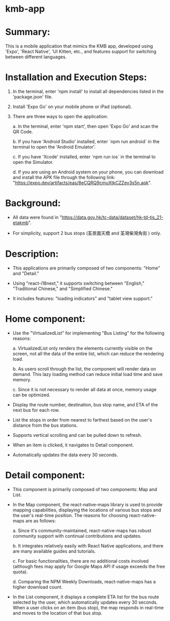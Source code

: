 # kmb-app

# Summary:

This is a mobile application that mimics the KMB app, developed using
\'Expo\', \'React Native\', \'UI Kitten, etc., and features support for
switching between different languages.

# Installation and Execution Steps:

1.  In the terminal, enter \'npm install\' to install all dependencies
    listed in the \'package.json\' file.

2.  Install \'Expo Go\' on your mobile phone or iPad (optional).

3.  There are three ways to open the application:

    a.  In the terminal, enter \'npm start\', then open \'Expo Go\' and
         scan the QR Code.

    b.  If you have \'Android Studio\' installed, enter \`npm run
         android\` in the terminal to open the \'Android Emulator\'.

    c.  If you have \'Xcode\' installed, enter \`npm run ios\` in the
         terminal to open the Simulator.

    d.  If you are using an Android system on your phone, you can
         download and install the APK file through the following link:
         \"https://expo.dev/artifacts/eas/8eCQRQ9cmuXtkCZZev3s5n.apk".

# Background:

-   All data were found in
    \"https://data.gov.hk/tc-data/dataset/hk-td-tis_21-etakmb".

-   For simplicity, support 2 bus stops (荃景圍天橋 and 荃灣柴灣角街 )
    only.

# Description:

-   This applications are primarily composed of two components: \"Home\"
    and \"Detail.\"

-   Using \"react-i18next,\" it supports switching between \"English,\"
    \"Traditional Chinese,\" and \"Simplified Chinese.\"

-   It includes features: \"loading indicators\" and \"tablet view
    support.\"

# Home component:

-   Use the \"VirtualizedList\" for implementing \"Bus Listing\" for the
    following reasons:

    a.  VirtualizedList only renders the elements currently visible on the
     screen, not all the data of the entire list, which can reduce the
     rendering load.

    b.  As users scroll through the list, the component will render data on
     demand. This lazy loading method can reduce initial load time and
     save memory.

    c.  Since it is not necessary to render all data at once, memory usage
     can be optimized.

-   Display the route number, destination, bus stop name, and ETA of the
    next bus for each row.

-   List the stops in order from nearest to farthest based on the
    user\'s distance from the bus stations.

-   Supports vertical scrolling and can be pulled down to refresh.

-   When an item is clicked, it navigates to Detail component.

-   Automatically updates the data every 30 seconds.

# Detail component:

-   This component is primarily composed of two components: Map and
    List.

-   In the Map component, the react-native-maps library is used to
    provide mapping capabilities, displaying the locations of various
    bus stops and the user\'s real-time position. The reasons for
    choosing react-native-maps are as follows:

    a.  Since it\'s community-maintained, react-native-maps has robust
     community support with continual contributions and updates.

    b.  It integrates relatively easily with React Native applications, and
     there are many available guides and tutorials.

    c.  For basic functionalities, there are no additional costs involved
     (although fees may apply for Google Maps API if usage exceeds the
     free quota).

    d.  Comparing the NPM Weekly Downloads, react-native-maps has a higher
     download count.

-   In the List component, it displays a complete ETA list for the bus
    route selected by the user, which automatically updates every 30
    seconds. When a user clicks on an item (bus stop), the map responds
    in real-time and moves to the location of that bus stop.
